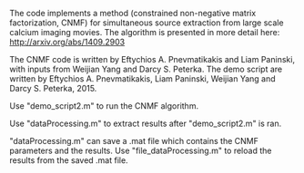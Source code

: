 The code implements a method (constrained non-negative matrix factorization, CNMF) for simultaneous source extraction from large scale calcium imaging movies. The algorithm is presented in more detail here: http://arxiv.org/abs/1409.2903 

The CNMF code is written by Eftychios A. Pnevmatikakis and Liam Paninski, with inputs from Weijian Yang and Darcy S. Peterka. The demo script are written by Eftychios A. Pnevmatikakis, Liam Paninski, Weijian Yang and Darcy S. Peterka, 2015.

Use "demo_script2.m" to run the CNMF algorithm.

Use "dataProcessing.m" to extract results after "demo_script2.m" is ran. 

"dataProcessing.m" can save a .mat file which contains the CNMF parameters and the results.
Use "file_dataProcessing.m" to reload the results from the saved .mat file.
